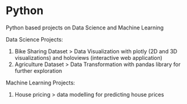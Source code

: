 # Python
Python based projects on Data Science and Machine Learning

Data Science Projects:
1. Bike Sharing Dataset > Data Visualization with plotly (2D and 3D visualizations) and holoviews (interactive web application)
2. Agriculture Dataset > Data Transformation with pandas library for further exploration

Machine Learning Projects:
1. House pricing > data modelling for predicting house prices
